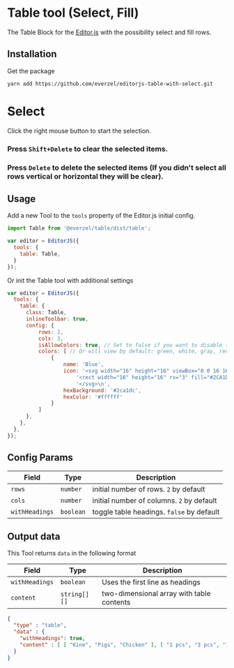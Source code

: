 # Table tool (Select, Fill)

The Table Block for the [Editor.js](https://editorjs.io) with the possibility select and fill rows.

## Installation

Get the package

```shell
yarn add https://github.com/everzel/editorjs-table-with-select.git
```

# Select

Click the right mouse button to start the selection.

### Press ``Shift+Delete`` to clear the selected items.

### Press ``Delete`` to delete the selected items (If you didn't select all rows vertical or horizontal they will be clear).

## Usage

Add a new Tool to the `tools` property of the Editor.js initial config.

```javascript
import Table from '@everzel/table/dist/table';

var editor = EditorJS({
  tools: {
    table: Table,
  }
});
```

Or init the Table tool with additional settings

```javascript
var editor = EditorJS({
  tools: {
    table: {
      class: Table,
      inlineToolbar: true,
      config: {
          rows: 2,
          cols: 3,
          isAllowColors: true, // Set to false if you want to disable the selected colors
          colors: [ // Or will view by default: green, white, gray, red, blue
              {
                  name: 'Blue',
                  icon: '<svg width="16" height="16" viewBox="0 0 16 16" fill="none" xmlns="http://www.w3.org/2000/svg">\n' +
                      '<rect width="16" height="16" rx="3" fill="#2CA1DC"/>\n' +
                      '</svg>\n',
                  hexBackground: '#2ca1dc',
                  hexColor: '#ffffff'
              }
          ]  
      },
    },
  },
});
```

## Config Params

| Field              | Type     | Description          |
| ------------------ | -------- | ---------------------------------------- |
| `rows`             | `number` | initial number of rows. `2`  by default |
| `cols`             | `number` | initial number of columns. `2` by default |
| `withHeadings`             | `boolean` | toggle table headings. `false` by default |

## Output data

This Tool returns `data` in the following format

| Field          | Type         | Description           |
| -------------- | ------------ | ----------------------------------------- |
| `withHeadings` | `boolean`    | Uses the first line as headings |
| `content`      | `string[][]` | two-dimensional array with table contents |

```json
{
  "type" : "table",
  "data" : {
    "withHeadings": true,
    "content" : [ [ "Kine", "Pigs", "Chicken" ], [ "1 pcs", "3 pcs", "12 pcs" ], [ "100$", "200$", "150$" ] ]
  }
}
```